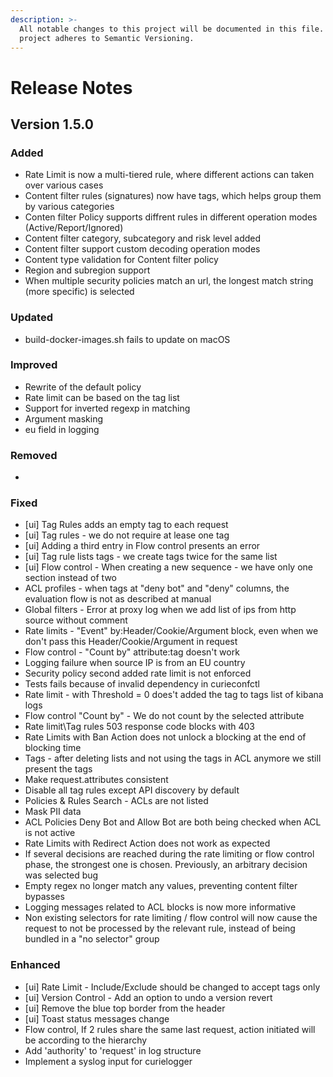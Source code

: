 ```yaml
---
description: >-
  All notable changes to this project will be documented in this file. This
  project adheres to Semantic Versioning.
---
```


# Release Notes

## Version 1.5.0

### Added

* Rate Limit is now a multi-tiered rule, where different actions can taken over various cases
* Content filter rules (signatures) now have tags, which helps group them by various categories
* Conten filter Policy supports diffrent rules in different operation modes (Active/Report/Ignored)
* Content filter category, subcategory and risk level added
* Content filter support custom decoding operation modes
* Content type validation for Content filter policy
* Region and subregion support
* When multiple security policies match an url, the longest match string (more specific) is selected


### Updated

* build-docker-images.sh fails to update on macOS

### Improved

* Rewrite of the default policy
* Rate limit can be based on the tag list
* Support for inverted regexp in matching
* Argument masking
* eu field in logging

### Removed

-

### Fixed

* [ui] Tag Rules adds an empty tag to each request
* [ui] Tag rules - we do not require at lease one tag
* [ui] Adding a third entry in Flow control presents an error
* [ui] Tag rule lists tags - we create tags twice for the same list
* [ui] Flow control - When creating a new sequence - we have only one section instead of two
* ACL profiles - when tags at "deny bot" and "deny" columns, the evaluation flow is not as described at manual
* Global filters - Error at proxy log when we add list of ips from http source without comment
* Rate limits - "Event" by:Header/Cookie/Argument block, even when we don't pass this Header/Cookie/Argument in request
* Flow control - "Count by" attribute:tag doesn't work
* Logging failure when source IP is from an EU country
* Security policy second added rate limit is not enforced
* Tests fails because of invalid dependency in curieconfctl
* Rate limit - with Threshold = 0 does't added the tag to tags list of kibana logs
* Flow control "Count by" - We do not count by the selected attribute
* Rate limit\Tag rules 503 response code blocks with 403
* Rate Limits with Ban Action does not unlock a blocking at the end of blocking time
* Tags - after deleting lists and not using the tags in ACL anymore we still present the tags
* Make request.attributes consistent
* Disable all tag rules except API discovery by default
* Policies & Rules Search - ACLs are not listed
* Mask PII data
* ACL Policies Deny Bot and Allow Bot are both being checked when ACL is not active
* Rate Limits with Redirect Action does not work as expected
* If several decisions are reached during the rate limiting or flow control phase, the strongest one is chosen. Previously, an arbitrary decision was selected bug
* Empty regex no longer match any values, preventing content filter bypasses
* Logging messages related to ACL blocks is now more informative
* Non existing selectors for rate limiting / flow control will now cause the request to not be processed by the relevant rule, instead of being bundled in a "no selector" group


### Enhanced

* [ui] Rate Limit - Include/Exclude should be changed to accept tags only
* [ui] Version Control - Add an option to undo a version revert
* [ui] Remove the blue top border from the header
* [ui] Toast status messages change
* Flow control, If 2 rules share the same last request, action initiated will be according to the hierarchy
* Add 'authority' to 'request' in log structure
* Implement a syslog input for curielogger 

